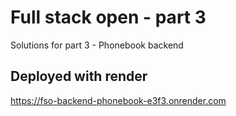 # Full stack open - part 3
Solutions for part 3 - Phonebook backend

## Deployed with render
https://fso-backend-phonebook-e3f3.onrender.com
